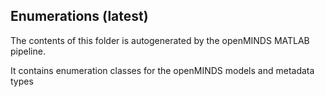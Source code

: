 ## Enumerations (latest)

The contents of this folder is autogenerated by the openMINDS MATLAB pipeline.

It contains enumeration classes for the openMINDS models and metadata types
